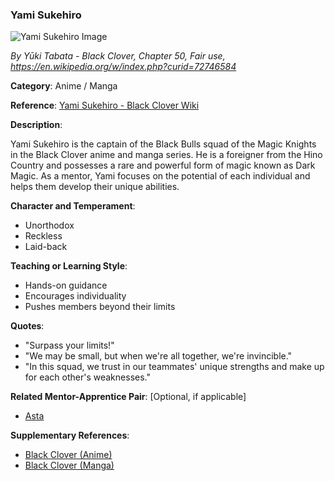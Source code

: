 ### Yami Sukehiro

![Yami Sukehiro Image](https://upload.wikimedia.org/wikipedia/en/7/7f/YamiSukehiroChapter50.png?20230114065527)

_By Yūki Tabata - Black Clover, Chapter 50, Fair use, https://en.wikipedia.org/w/index.php?curid=72746584_

**Category**: Anime / Manga

**Reference**: [Yami Sukehiro - Black Clover Wiki](https://blackclover.fandom.com/wiki/Yami_Sukehiro)

**Description**:

Yami Sukehiro is the captain of the Black Bulls squad of the Magic Knights in the Black Clover anime and manga series. He is a foreigner from the Hino Country and possesses a rare and powerful form of magic known as Dark Magic. As a mentor, Yami focuses on the potential of each individual and helps them develop their unique abilities.

**Character and Temperament**:

- Unorthodox
- Reckless
- Laid-back

**Teaching or Learning Style**:

- Hands-on guidance
- Encourages individuality
- Pushes members beyond their limits

**Quotes**:

- "Surpass your limits!"
- "We may be small, but when we're all together, we're invincible."
- "In this squad, we trust in our teammates' unique strengths and make up for each other's weaknesses."

**Related Mentor-Apprentice Pair**: [Optional, if applicable]

- [Asta](link_to_their_section_in_the_repository)

**Supplementary References**:

- [Black Clover (Anime)](https://www.imdb.com/title/tt7441658/)
- [Black Clover (Manga)](https://www.viz.com/shonenjump/black-clover)
